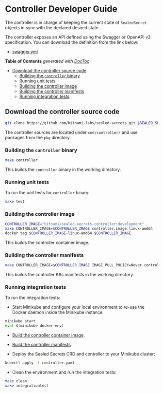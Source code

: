 # Controller Developer Guide

The controller is in charge of keeping the current state of `SealedSecret` objects in sync with the declared desired state.

The controller exposes an API defined using the Swagger or OpenAPI v3 specification. You can download the definition from the link below:

- [swagger.yml](swagger.yml)

<!-- START doctoc generated TOC please keep comment here to allow auto update -->
<!-- DON'T EDIT THIS SECTION, INSTEAD RE-RUN doctoc TO UPDATE -->
**Table of Contents**  *generated with [DocToc](https://github.com/thlorenz/doctoc)*

- [Download the controller source code](#download-the-controller-source-code)
  - [Building the `controller` binary](#building-the-controller-binary)
  - [Running unit tests](#running-unit-tests)
  - [Building the controller image](#building-the-controller-image)
  - [Building the controller manifests](#building-the-controller-manifests)
  - [Running integration tests](#running-integration-tests)

<!-- END doctoc generated TOC please keep comment here to allow auto update -->

## Download the controller source code

```bash
git clone https://github.com/bitnami-labs/sealed-secrets.git $SEALED_SECRETS_DIR
```

The controller sources are located under `cmd/controller/` and use packages from the `pkg` directory.

### Building the `controller` binary

```bash
make controller
```

This builds the `controller` binary in the working directory.

### Running unit tests

To run the unit tests for `controller` binary:

```bash
make test
```

### Building the controller image

```bash
CONTROLLER_IMAGE="bitnami/sealed-secrets-controller:development"
make CONTROLLER_IMAGE=$CONTROLLER_IMAGE controller.image.linux-amd64
docker tag $CONTROLLER_IMAGE-linux-amd64 $CONTROLLER_IMAGE
```

This builds the controller container image.

### Building the controller manifests

```bash
make CONTROLLER_IMAGE=$CONTROLLER_IMAGE IMAGE_PULL_POLICY=Never controller.yaml
```

This builds the controller K8s manifests in the working directory.

### Running integration tests

To run the integration tests:

- Start Minikube and configure your local environment to re-use the Docker daemon inside the Minikube instance:

```bash
minikube start
eval $(minikube docker-env)
```

- [Build the controller container image](#building-the-controller-image).
- [Build the controller manifests](#building-the-controller-manifests).

- Deploy the Sealed Secrets CRD and controller to your Minikube cluster:

```bash
kubectl apply -f controller.yaml
```

- Clean the environment and run the integration tests:

```bash
make clean
make integrationtest
```
